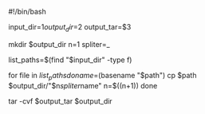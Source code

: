 #!/bin/bash

input_dir=$1
output_dir=$2
output_tar=$3

mkdir $output_dir
n=1
spliter=_

list_paths=$(find "$input_dir" -type f)

for file in $list_paths 
do
    name=$(basename "$path")
    cp $path $output_dir/"$n$spliter$name"
    n=$((n+1))
done

tar -cvf $output_tar $output_dir
